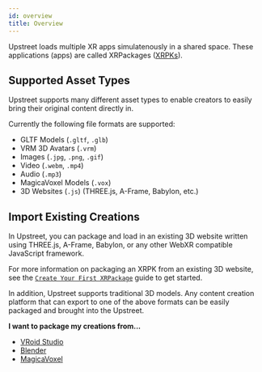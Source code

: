 ```yaml
---
id: overview
title: Overview
---
```


Upstreet loads multiple XR apps simulatenously in a shared space. These applications (apps) are called XRPackages ([XRPKs](/docs/developer/xrpackage-overview)).

## Supported Asset Types

Upstreet supports many different asset types to enable creators to easily bring their original content directly in.

Currently the following file formats are supported:

- GLTF Models (`.gltf`, `.glb`)
- VRM 3D Avatars (`.vrm`)
- Images (`.jpg`, `.png`, `.gif`)
- Video (`.webm`, `.mp4`)
- Audio (`.mp3`)
- MagicaVoxel Models (`.vox`)
- 3D Websites (`.js`) (THREE.js, A-Frame, Babylon, etc.)

## Import Existing Creations

In Upstreet, you can package and load in an existing 3D website written using THREE.js, A-Frame, Babylon, or any other WebXR compatible JavaScript framework.

For more information on packaging an XRPK from an existing 3D website, see the [`Create Your First XRPackage`](/developer/creating-an-xrpk.md) guide to get started.

In addition, Upstreet supports traditional 3D models. Any content creation platform that can export to one of the above formats can be easily packaged and brought into the Upstreet.

**I want to package my creations from...**

- [VRoid Studio](./import-vroid-studio.md)
- [Blender](./import-blender.md)
- [MagicaVoxel](./import-magicavoxel.md)
